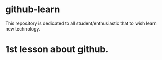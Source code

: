 # github-learn
This repository is dedicated to all student/enthusiastic that to wish learn new technology. 

# 1st lesson about github.

